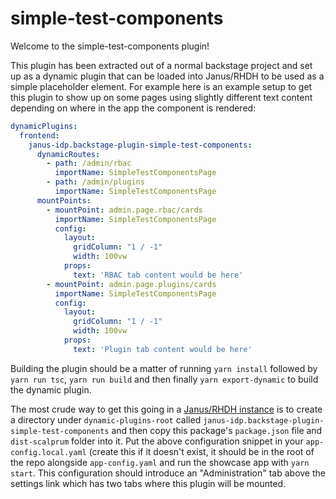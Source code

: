 # simple-test-components

Welcome to the simple-test-components plugin!

This plugin has been extracted out of a normal backstage project and set up as a dynamic plugin that can be loaded into Janus/RHDH to be used as a simple placeholder element.  For example here is an example setup to get this plugin to show up on some pages using slightly different text content depending on where in the app the component is rendered:

```yaml
dynamicPlugins:
  frontend:
    janus-idp.backstage-plugin-simple-test-components:
      dynamicRoutes:
        - path: /admin/rbac
          importName: SimpleTestComponentsPage
        - path: /admin/plugins
          importName: SimpleTestComponentsPage
      mountPoints:
        - mountPoint: admin.page.rbac/cards
          importName: SimpleTestComponentsPage
          config:
            layout:
              gridColumn: "1 / -1"
              width: 100vw
            props:
              text: 'RBAC tab content would be here'
        - mountPoint: admin.page.plugins/cards
          importName: SimpleTestComponentsPage
          config:
            layout:
              gridColumn: "1 / -1"
              width: 100vw
            props:
              text: 'Plugin tab content would be here'
```

Building the plugin should be a matter of running `yarn install` followed by `yarn run tsc`, `yarn run build` and then finally `yarn export-dynamic` to build the dynamic plugin.

The most crude way to get this going in a [Janus/RHDH instance](https://github.com/janus-idp/backstage-showcase) is to create a directory under `dynamic-plugins-root` called `janus-idp.backstage-plugin-simple-test-components` and then copy this package's `package.json` file and `dist-scalprum` folder into it.  Put the above configuration snippet in your `app-config.local.yaml` (create this if it doesn't exist, it should be in the root of the repo alongside `app-config.yaml` and run the showcase app with `yarn start`.  This configuration should introduce an "Administration" tab above the settings link which has two tabs where this plugin will be mounted.

